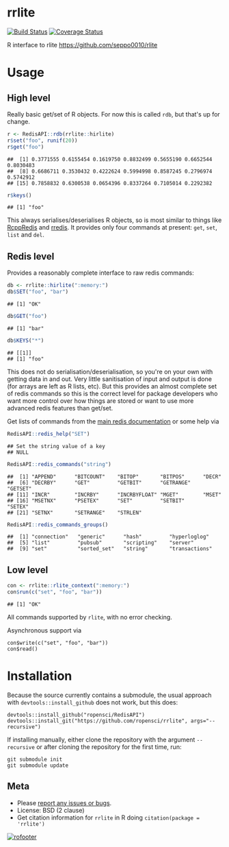 # rrlite

[![Build Status](https://travis-ci.org/ropensci/rrlite.png?branch=master)](https://travis-ci.org/ropensci/rrlite)
[![Coverage Status](https://coveralls.io/repos/ropensci/rrlite/badge.svg?branch=master)](https://coveralls.io/r/ropensci/rrlite?branch=master)

R interface to rlite https://github.com/seppo0010/rlite

# Usage

## High level

Really basic get/set of R objects.  For now this is called `rdb`, but that's up for change.


```r
r <- RedisAPI::rdb(rrlite::hirlite)
r$set("foo", runif(20))
r$get("foo")
```

```
##  [1] 0.3771555 0.6155454 0.1619750 0.8832499 0.5655190 0.6652544 0.8030483
##  [8] 0.6686711 0.3530432 0.4222624 0.5994998 0.8587245 0.2796974 0.5742912
## [15] 0.7858832 0.6300538 0.0654396 0.8337264 0.7105014 0.2292382
```

```r
r$keys()
```

```
## [1] "foo"
```

This always serialises/deserialises R objects, so is most similar to things like [RcppRedis](https://github.com/eddelbuettel/rcppredis) and [rredis](http://cran.r-project.org/web/packages/rredis/index.html).  It provides only four commands at present: `get`, `set`, `list` and `del`.

## Redis level

Provides a reasonably complete interface to raw redis commands:


```r
db <- rrlite::hirlite(":memory:")
db$SET("foo", "bar")
```

```
## [1] "OK"
```

```r
db$GET("foo")
```

```
## [1] "bar"
```

```r
db$KEYS("*")
```

```
## [[1]]
## [1] "foo"
```

This does not do serialisation/deserialisation, so you're on your own with getting data in and out.  Very little sanitisation of input and output is done (for arrays are left as R lists, etc).  But this provides an almost complete set of redis commands so this is the correct level for package developers who want more control over how things are stored or want to use more advanced redis features than get/set.

Get lists of commands from the [main redis documentation](redis.io/commands/) or some help via


```r
RedisAPI::redis_help("SET")
```

```
## Set the string value of a key
## NULL
```

```r
RedisAPI::redis_commands("string")
```

```
##  [1] "APPEND"      "BITCOUNT"    "BITOP"       "BITPOS"      "DECR"
##  [6] "DECRBY"      "GET"         "GETBIT"      "GETRANGE"    "GETSET"
## [11] "INCR"        "INCRBY"      "INCRBYFLOAT" "MGET"        "MSET"
## [16] "MSETNX"      "PSETEX"      "SET"         "SETBIT"      "SETEX"
## [21] "SETNX"       "SETRANGE"    "STRLEN"
```

```r
RedisAPI::redis_commands_groups()
```

```
##  [1] "connection"   "generic"      "hash"         "hyperloglog"
##  [5] "list"         "pubsub"       "scripting"    "server"
##  [9] "set"          "sorted_set"   "string"       "transactions"
```

## Low level


```r
con <- rrlite::rlite_context(":memory:")
con$run(c("set", "foo", "bar"))
```

```
## [1] "OK"
```

All commands supported by `rlite`, with no error checking.

Asynchronous support via

```
con$write(c("set", "foo", "bar"))
con$read()
```

# Installation

Because the source currently contains a submodule, the usual approach with `devtools::install_github` does not work, but this does:

```
devtools::install_github("ropensci/RedisAPI")
devtools::install_git("https://github.com/ropensci/rrlite", args="--recursive")
```

If installing manually, either clone the repository with the argument `--recursive` or after cloning the repository for the first time, run:

```
git submodule init
git submodule update
```

## Meta

* Please [report any issues or bugs](https://github.com/ropensci/rrlite/issues).
* License: BSD (2 clause)
* Get citation information for `rrlite` in R doing `citation(package = 'rrlite')`

[![rofooter](http://ropensci.org/public_images/github_footer.png)](http://ropensci.org)

